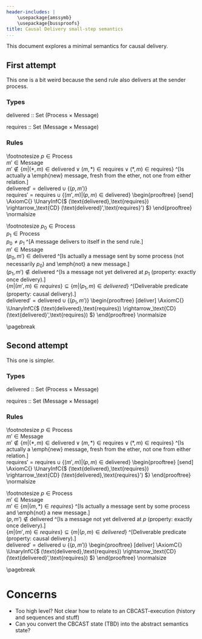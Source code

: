 ```yaml
---
header-includes: |
    \usepackage{amssymb}
    \usepackage{bussproofs}
title: Causal Delivery small-step semantics
...
```


This document explores a minimal semantics for causal delivery.


## First attempt

This one is a bit weird because the send rule also delivers at the sender process.

### Types

delivered :: Set (Process $\times$ Message)

requires :: Set (Message $\times$ Message)

### Rules

\footnotesize
$p \in \text{Process}$  
$m' \in \text{Message}$  
$m' \notin \{ m |
                (\ast, m) \in \text{delivered}
        \lor    (m, \ast) \in \text{requires}
        \lor    (\ast, m) \in \text{requires}
\}$
^[Is actually a \emph{new} message, fresh from the ether, not one from either relation.]  
$\text{delivered}' = \text{delivered} \cup \{ (p,m') \}$  
$\text{requires}' = \text{requires} \cup \{ (m',m) | (p,m) \in \text{delivered} \}$
\begin{prooftree}
    [send]
    \AxiomC{}
    \UnaryInfC{$
        (\text{delivered},\text{requires}) \rightarrow_\text{CD}
        (\text{delivered}',\text{requires}')
    $}
\end{prooftree}
\normalsize

\footnotesize
$p_0 \in \text{Process}$  
$p_1 \in \text{Process}$  
$p_0 \neq p_1$
^[A message delivers to itself in the send rule.]  
$m' \in \text{Message}$  
$(p_0,m') \in \text{delivered}$
^[Is actually a message sent by some process (not necessarily $p_0$) and \emph{not} a new message.]  
$(p_1,m') \notin \text{delivered}$
^[Is a message not yet delivered at $p_1$ (property: exactly once delivery).]  
$\{m|(m',m) \in requires\} \subseteq
 \{m|(p_1,m) \in delivered\}$
^[Deliverable predicate (property: causal delivery).]  
$\text{delivered}' = \text{delivered} \cup \{ (p_1,m') \}$
\begin{prooftree}
    [deliver]
    \AxiomC{}
    \UnaryInfC{$
        (\text{delivered},\text{requires}) \rightarrow_\text{CD}
        (\text{delivered}',\text{requires})
    $}
\end{prooftree}
\normalsize

\pagebreak



## Second attempt

This one is simpler.

### Types

delivered :: Set (Process $\times$ Message)

requires :: Set (Message $\times$ Message)

### Rules

\footnotesize
$p \in \text{Process}$  
$m' \in \text{Message}$  
$m' \notin \{ m |
                (\ast, m) \in \text{delivered}
        \lor    (m, \ast) \in \text{requires}
        \lor    (\ast, m) \in \text{requires}
\}$
^[Is actually a \emph{new} message, fresh from the ether, not one from either relation.]  
$\text{requires}' = \text{requires} \cup \{ (m',m) | (p,m) \in \text{delivered} \}$
\begin{prooftree}
    [send]
    \AxiomC{}
    \UnaryInfC{$
        (\text{delivered},\text{requires}) \rightarrow_\text{CD}
        (\text{delivered},\text{requires}')
    $}
\end{prooftree}
\normalsize

\footnotesize
$p \in \text{Process}$  
$m' \in \text{Message}$  
$m' \in \{ m | (m,\ast) \in requires \}$
^[Is actually a message sent by some process and \emph{not} a new message.]  
$(p,m') \notin \text{delivered}$
^[Is a message not yet delivered at $p$ (property: exactly once delivery).]  
$\{m|(m',m) \in requires\} \subseteq
 \{m|(p,m) \in delivered\}$
^[Deliverable predicate (property: causal delivery).]  
$\text{delivered}' = \text{delivered} \cup \{ (p,m') \}$
\begin{prooftree}
    [deliver]
    \AxiomC{}
    \UnaryInfC{$
        (\text{delivered},\text{requires}) \rightarrow_\text{CD}
        (\text{delivered}',\text{requires})
    $}
\end{prooftree}
\normalsize

\pagebreak

# Concerns

* Too high level? Not clear how to relate to an CBCAST-execution (history and sequences and stuff)
* Can you convert the CBCAST state (TBD) into the abstract semantics state?

